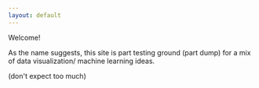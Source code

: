 ```yaml
---
layout: default
---
```


Welcome! 

As the name suggests, this site is part testing ground (part dump) for a mix of data visualization/ machine learning ideas. 

(don't expect too much)








